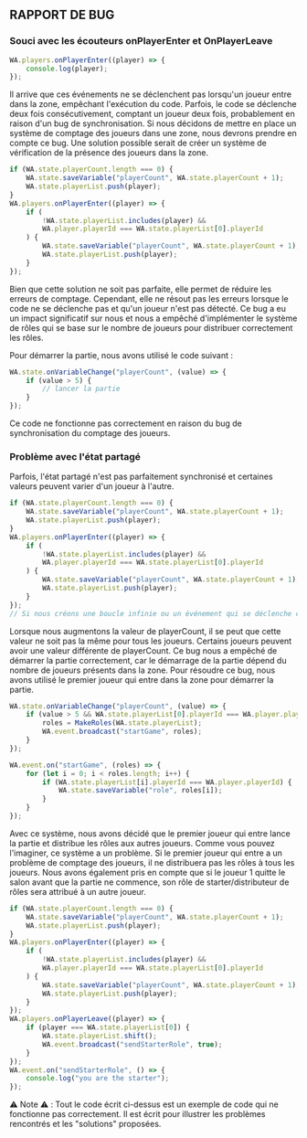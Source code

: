 ## RAPPORT DE BUG

### Souci avec les écouteurs onPlayerEnter et OnPlayerLeave

```javascript
WA.players.onPlayerEnter((player) => {
    console.log(player);
});
```

Il arrive que ces événements ne se déclenchent pas lorsqu'un joueur entre dans la zone, empêchant l'exécution du code. Parfois, le code se déclenche deux fois consécutivement, comptant un joueur deux fois, probablement en raison d'un bug de synchronisation. Si nous décidons de mettre en place un système de comptage des joueurs dans une zone, nous devrons prendre en compte ce bug. Une solution possible serait de créer un système de vérification de la présence des joueurs dans la zone.

```javascript
if (WA.state.playerCount.length === 0) {
    WA.state.saveVariable("playerCount", WA.state.playerCount + 1);
    WA.state.playerList.push(player);
}
WA.players.onPlayerEnter((player) => {
    if (
        !WA.state.playerList.includes(player) &&
        WA.player.playerId === WA.state.playerList[0].playerId
    ) {
        WA.state.saveVariable("playerCount", WA.state.playerCount + 1);
        WA.state.playerList.push(player);
    }
});
```

Bien que cette solution ne soit pas parfaite, elle permet de réduire les erreurs de comptage. Cependant, elle ne résout pas les erreurs lorsque le code ne se déclenche pas et qu'un joueur n'est pas détecté. Ce bug a eu un impact significatif sur nous et nous a empêché d'implémenter le système de rôles qui se base sur le nombre de joueurs pour distribuer correctement les rôles.

Pour démarrer la partie, nous avons utilisé le code suivant :

```javascript
WA.state.onVariableChange("playerCount", (value) => {
    if (value > 5) {
        // lancer la partie
    }
});
```

Ce code ne fonctionne pas correctement en raison du bug de synchronisation du comptage des joueurs.

### Problème avec l'état partagé

Parfois, l'état partagé n'est pas parfaitement synchronisé et certaines valeurs peuvent varier d'un joueur à l'autre.

```javascript
if (WA.state.playerCount.length === 0) {
    WA.state.saveVariable("playerCount", WA.state.playerCount + 1);
    WA.state.playerList.push(player);
}
WA.players.onPlayerEnter((player) => {
    if (
        !WA.state.playerList.includes(player) &&
        WA.player.playerId === WA.state.playerList[0].playerId
    ) {
        WA.state.saveVariable("playerCount", WA.state.playerCount + 1);
        WA.state.playerList.push(player);
    }
});
// Si nous créons une boucle infinie ou un événement qui se déclenche constamment, et que nous utilisons un console.log pour afficher la valeur de 'playerCount', nous observons que le résultat varie pour chaque joueur.
```

Lorsque nous augmentons la valeur de playerCount, il se peut que cette valeur ne soit pas la même pour tous les joueurs. Certains joueurs peuvent avoir une valeur différente de playerCount. Ce bug nous a empêché de démarrer la partie correctement, car le démarrage de la partie dépend du nombre de joueurs présents dans la zone. Pour résoudre ce bug, nous avons utilisé le premier joueur qui entre dans la zone pour démarrer la partie.

```javascript
WA.state.onVariableChange("playerCount", (value) => {
    if (value > 5 && WA.state.playerList[0].playerId === WA.player.playerId) {
        roles = MakeRoles(WA.state.playerList);
        WA.event.broadcast("startGame", roles);
    }
});

WA.event.on("startGame", (roles) => {
    for (let i = 0; i < roles.length; i++) {
        if (WA.state.playerList[i].playerId === WA.player.playerId) {
            WA.state.saveVariable("role", roles[i]);
        }
    }
});
```

Avec ce système, nous avons décidé que le premier joueur qui entre lance la partie et distribue les rôles aux autres joueurs. Comme vous pouvez l'imaginer, ce système a un problème. Si le premier joueur qui entre a un problème de comptage des joueurs, il ne distribuera pas les rôles à tous les joueurs. Nous avons également pris en compte que si le joueur 1 quitte le salon avant que la partie ne commence, son rôle de starter/distributeur de rôles sera attribué à un autre joueur.

```javascript
if (WA.state.playerCount.length === 0) {
    WA.state.saveVariable("playerCount", WA.state.playerCount + 1);
    WA.state.playerList.push(player);
}
WA.players.onPlayerEnter((player) => {
    if (
        !WA.state.playerList.includes(player) &&
        WA.player.playerId === WA.state.playerList[0].playerId
    ) {
        WA.state.saveVariable("playerCount", WA.state.playerCount + 1);
        WA.state.playerList.push(player);
    }
});
WA.players.onPlayerLeave((player) => {
    if (player === WA.state.playerList[0]) {
        WA.state.playerList.shift();
        WA.event.broadcast("sendStarterRole", true);
    }
});
WA.event.on("sendStarterRole", () => {
    console.log("you are the starter");
});
```

:warning: Note :warning: : Tout le code écrit ci-dessus est un exemple de code qui ne fonctionne pas correctement. Il est écrit pour illustrer les problèmes rencontrés et les "solutions" proposées.
